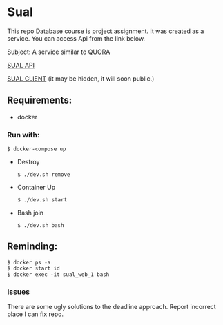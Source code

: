 # Sual 
 This repo Database course is project assignment. It was created as a service. You can access Api from the link below.

 Subject: A service similar to [QUORA](quora.com)

 [SUAL API](http://tolgahanuzun.com/sual/)

 [SUAL CLIENT](https://github.com/aniliyidogan/sual-pwa) (it may be hidden, it will soon public.)



## Requirements:
  - docker

### Run with:
    $ docker-compose up

* Destroy

      $ ./dev.sh remove

* Container Up

      $ ./dev.sh start

* Bash join

      $ ./dev.sh bash
    
## Reminding:
    $ docker ps -a
    $ docker start id
    $ docker exec -it sual_web_1 bash

### Issues
 There are some ugly solutions to the deadline approach. Report incorrect place I can fix repo.